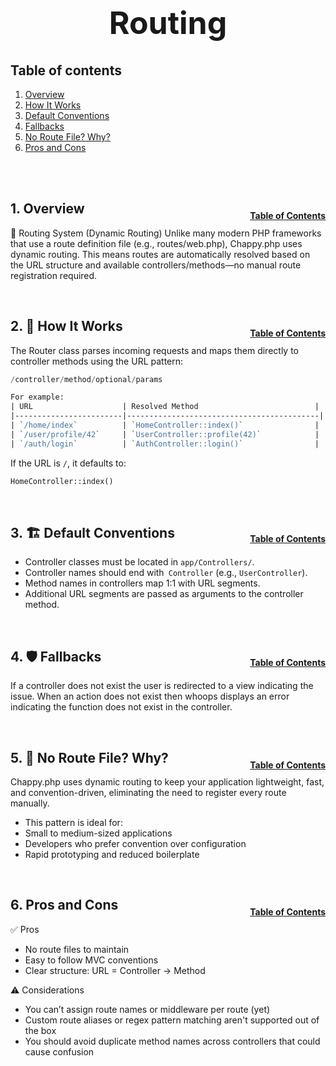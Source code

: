 <h1 style="font-size: 50px; text-align: center;">Routing</h1>

## Table of contents
1. [Overview](#overview)
2. [How It Works](#how-it-works)
3. [Default Conventions](#conventions)
4. [Fallbacks](#fallbacks)
5. [No Route File? Why?](#no-route)
6. [Pros and Cons](#pros-cons)
<br>
<br>

## 1. Overview <a id="overview"></a><span style="float: right; font-size: 14px; padding-top: 15px;">[Table of Contents](#table-of-contents)</span>
📘 Routing System (Dynamic Routing)
Unlike many modern PHP frameworks that use a route definition file (e.g., routes/web.php), Chappy.php uses dynamic routing. This means routes are automatically resolved based on the URL structure and available controllers/methods—no manual route registration required.

<br>

## 2. 🧠 How It Works <a id="how-it-works"></a><span style="float: right; font-size: 14px; padding-top: 15px;">[Table of Contents](#table-of-contents)</span>
The Router class parses incoming requests and maps them directly to controller methods using the URL pattern:

```swift
/controller/method/optional/params
```

```perl
For example:
| URL                    | Resolved Method                          |
|------------------------|-------------------------------------------|
| `/home/index`          | `HomeController::index()`                |
| `/user/profile/42`     | `UserController::profile(42)`            |
| `/auth/login`          | `AuthController::login()`                |

```

If the URL is `/`, it defaults to:
```php
HomeController::index()
```

<br>

## 3. 🏗 Default Conventions <a id="conventions"></a><span style="float: right; font-size: 14px; padding-top: 15px;">[Table of Contents](#table-of-contents)</span>
- Controller classes must be located in `app/Controllers/`.
- Controller names should end with` Controller` (e.g., `UserController`).
- Method names in controllers map 1:1 with URL segments.
- Additional URL segments are passed as arguments to the controller method.

<br>

## 4. 🛡 Fallbacks <a id="fallbacks"></a><span style="float: right; font-size: 14px; padding-top: 15px;">[Table of Contents](#table-of-contents)</span>
If a controller does not exist the user is redirected to a view indicating the issue.  When an action does not exist then whoops displays an error indicating the function does not exist in the controller.

<br>

## 5. 🚫 No Route File? Why? <a id="no-route"></a><span style="float: right; font-size: 14px; padding-top: 15px;">[Table of Contents](#table-of-contents)</span>
Chappy.php uses dynamic routing to keep your application lightweight, fast, and convention-driven, eliminating the need to register every route manually.

- This pattern is ideal for:
- Small to medium-sized applications
- Developers who prefer convention over configuration
- Rapid prototyping and reduced boilerplate

<br>

## 6. Pros and Cons <a id="pros-cons"></a><span style="float: right; font-size: 14px; padding-top: 15px;">[Table of Contents](#table-of-contents)</span>
✅ Pros
- No route files to maintain
- Easy to follow MVC conventions
- Clear structure: URL = Controller → Method

⚠️ Considerations
- You can’t assign route names or middleware per route (yet)
- Custom route aliases or regex pattern matching aren't supported out of the box
- You should avoid duplicate method names across controllers that could cause confusion